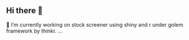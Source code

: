## Hi there 👋

 🔭 I’m currently working on stock screener using shiny and r under golem framework by thinkr. ...
<!--
**ranalytica/ranalytica** is a ✨ _special_ ✨ repository because its `README.md` (this file) appears on your GitHub profile.

Here are some ideas to get you started:

- 🔭 I’m currently working on stock screener using shiny and r under golem framework by thinkr. ...
- 🌱 I’m currently learning shiny...
- 👯 I’m looking to collaborate on ...
- 🤔 I’m looking for help with shiny modules...
- 💬 Ask me about R and shiny...
- 📫 How to reach me: ...
- ⚡ Fun fact: ...
-->
